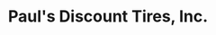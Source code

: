 ---
title: "Paul's Discount Tires, Inc."
url: /fountain-inn/pauls-discount-tires-inc/
shop: Reifen
---